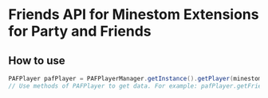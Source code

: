 # Friends API for Minestom Extensions for Party and Friends

## How to use

```java
PAFPlayer pafPlayer = PAFPlayerManager.getInstance().getPlayer(minestomPlayer.getUniqueId());
// Use methods of PAFPlayer to get data. For example: pafPlayer.getFriends();
```

